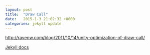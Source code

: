 ```yaml
---
layout: post
title:  "Draw Call"
date:   2015-1-3 21:02:32 +0000
categories: jekyll update
---
```


http://ravenw.com/blog/2011/10/14/unity-optimization-of-draw-call/


[Jekyll docs][jekyll-docs]

[jekyll-docs]: http://jekyllrb.com/docs/home
